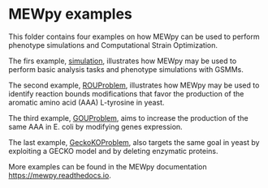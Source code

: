 
MEWpy examples
============

  

This folder contains four examples on how MEWpy can be used to perform phenotype simulations and Computational Strain Optimization. 

The firs example, [simulation](simulation.ipynb), illustrates how MEWpy may be used to perform basic analysis tasks  and phenotype simulations with GSMMs.

The second example, [ROUProblem](ROUproblem.ipynb), illustrates how MEWpy may be used to identify reaction bounds modifications that favor the production of the aromatic amino acid (AAA) L-tyrosine in yeast.

The third example, [GOUProblem](GOUproblem.ipynb), aims to increase the production of the same AAA in E. coli by modifying genes expression.

The last example, [GeckoKOProblem](GeckoKOProblem.ipynb), also targets the same goal in yeast by exploiting a GECKO model and by deleting enzymatic proteins. 



More examples can be found in the MEWpy documentation https://mewpy.readthedocs.io.